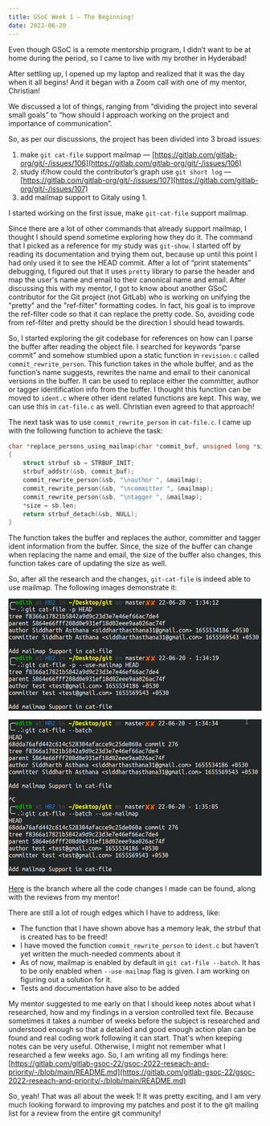 ```yaml
---
title: GSoC Week 1 — The Beginning!
date: 2022-06-20
---
```



Even though GSoC is a remote mentorship program, I didn’t want to be at home during the period, so I came to live with my brother in Hyderabad! 

After settling up, I opened up my laptop and realized that it was the day when it all begins! And it began with a Zoom call with one of my mentor, Christian!

We discussed a lot of things, ranging from “dividing the project into several small goals” to “how should I approach working on the project and importance of communication”.

So, as per our discussions, the project has been divided into 3 broad issues:

1. make `git cat-file` support mailmap  —  [https://gitlab.com/gitlab-org/git/-/issues/106](https://gitlab.com/gitlab-org/git/-/issues/106) 
2. study if/how could the contributor’s graph use `git short log`  —  [https://gitlab.com/gitlab-org/git/-/issues/107](https://gitlab.com/gitlab-org/git/-/issues/107) 
3. add mailmap support to Gitaly using 1.

I started working on the first issue, make `git-cat-file` support mailmap.

Since there are a lot of other commands that already support mailmap, I thought I should spend sometime exploring how they do it. The command that I picked as a reference for my study was `git-show`. I started off by reading its documentation and trying them out, because up until this point I had only used it to see the HEAD commit. After a lot of “print statements” debugging, I figured out that it uses `pretty` library to parse the header and map the user's name and email to their canonical name and email. After discussing this with my mentor, I got to know about another GSoC contributor for the Git project (not GitLab) who is working on unifying the "pretty" and the "ref-filter" formatting codes. In fact, his goal is to improve the ref-filter code so that it can replace the pretty code. So, avoiding code from ref-filter and pretty should be the direction I should head towards.

So, I started exploring the git codebase for references on how can I parse the buffer after reading the object file. I searched for keywords “parse commit” and somehow stumbled upon a static function in `revision.c` called `commit_rewrite_person`. This function takes in the whole buffer, and as the function’s name suggests, rewrites the name and email to their canonical versions in the buffer. It can be used to replace either the committer, author or tagger identification info from the buffer. I thought this function can be moved to `ident.c` where other ident related functions are kept. This way, we can use this in `cat-file.c` as well. Christian even agreed to that approach!

The next task was to use `commit_rewrite_person` in `cat-file.c`. I came up with the following function to achieve the task:

```c
char *replace_persons_using_mailmap(char *commit_buf, unsigned long *size)
{
	struct strbuf sb = STRBUF_INIT;
	strbuf_addstr(&sb, commit_buf);
	commit_rewrite_person(&sb, "\nauthor ", &mailmap);
	commit_rewrite_person(&sb, "\ncommitter ", &mailmap);
	commit_rewrite_person(&sb, "\ntagger ", &mailmap);
	*size = sb.len;
	return strbuf_detach(&sb, NULL);
}
```

The function takes the buffer and replaces the author, committer and tagger ident information from the buffer. Since, the size of the buffer can change when replacing the name and email, the size of the buffer also changes, this function takes care of updating the size as well.

So, after all the research and the changes, `git-cat-file` is indeed able to use mailmap. The following images demonstrate it:

![git-cat-file](https://raw.githubusercontent.com/edith007/siddharthasthana.dev/main/source/_posts/GSoC%20Week%201%20%D1%82%D0%90%D0%A4%20The%20Beginning!%20187289c207fd40b4965c8dc828800c08/Untitled.png)

![git-cat-file-batch](https://raw.githubusercontent.com/edith007/siddharthasthana.dev/main/source/_posts/GSoC%20Week%201%20%D1%82%D0%90%D0%A4%20The%20Beginning!%20187289c207fd40b4965c8dc828800c08/Untitled%201.png)

[Here](https://gitlab.com/edith007/git/-/commits/mailmap-support-in-cat-file) is the branch where all the code changes I made can be found, along with the reviews from my mentor! 

There are still a lot of rough edges which I have to address, like:

- The function that I have shown above has a memory leak, the strbuf that is created has to be freed!
- I have moved the function `commit_rewrite_person` to `ident.c` but haven’t yet written the much-needed comments about it
- As of now, mailmap is enabled by default in `git cat-file --batch`. It has to be only enabled when `--use-mailmap` flag is given. I am working on figuring out a solution for it.
- Tests and documentation have also to be added

My mentor suggested to me early on that I should keep notes about what I researched, how and my findings in a version controlled text file. Because sometimes it takes a number of weeks before the subject is researched and understood enough so that a detailed and good enough action plan can be found and real coding work following it can start. That's when keeping notes can be very useful. Otherwise, I might not remember what I researched a few weeks ago. So, I am writing all my findings here: [https://gitlab.com/gitlab-gsoc-22/gsoc-2022-reseach-and-priority/-/blob/main/README.md](https://gitlab.com/gitlab-gsoc-22/gsoc-2022-reseach-and-priority/-/blob/main/README.md)

So, yeah! That was all about the week 1! It was pretty exciting, and I am very much looking forward to improving my patches and post it to the git mailing list for a review from the entire git community!
